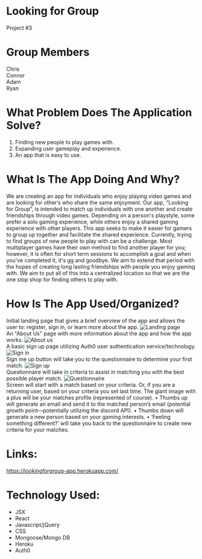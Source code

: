 # **__Looking for Group__**

Project #3

# **__Group Members__**

Chris
<br>
Connor
<br>
Adam
<br>
Ryan
<br>

# **__What Problem Does The Application Solve?__**  

1. Finding new people to play games with.
2. Expanding user gameplay and experience.
3. An app that is easy to use.


# **__What Is The App Doing And Why?__**

We are creating an app for individuals who enjoy playing video games and are looking for
other’s who share the same enjoyment. Our app, “Looking for Group”, is intended to match up
individuals with one another and create friendships through video games.
Depending on a person's playstyle, some prefer a solo gaming experience, while others enjoy a
shared gaming experience with other players. This app seeks to make it easier for gamers to group up
together and facilitate the shared experience.
Currently, trying to find groups of new people to play with can be a challenge. Most multiplayer
games have their own method to find another player for you; however, it is often for short term
sessions to accomplish a goal and when you've completed it, it's gg and goodbye. We aim to extend that
period with the hopes of creating long lasting friendships with people you enjoy gaming with.
We aim to put all of this into a centralized location so that we are the one stop shop for finding
others to play with.

# **__How Is The App Used/Organized?__**

Initial landing page that gives a brief overview of the app and allows the user to: register, sign in, or
learn more about the app.
![Landing page](https://i.imgur.com/lGkGIk6.png)
<br>
An "About Us" page with more information about the app and how the app works.
![About us](https://i.imgur.com/JFokBK3.png)
<br>
A basic sign up page utilizing Auth0 user authentication service/technology.
![Sign in](https://i.imgur.com/amyYzso.png)
<br>
Sign me up button will take you to the questionnaire to determine your first match.
![Sign up](https://i.imgur.com/LfPTBxB.png)
<br>
Questionnaire will take in criteria to assist in matching you with the best possible player match.
![Questionnaire](https://i.imgur.com/qILKxr6.png)
<br>
Screen will start with a match based on your criteria. Or, if you are a returning user, based on
your criteria you set last time. The giant image with a plus will be your matches profile
(represented of course).
• Thumbs up will generate an email and send it to the matched person’s email (potential growth
point—potentially utilizing the discord API).
• Thumbs down will generate a new person based on your gaming interests.
• ‘Feeling something different?’ will take you back to the questionnaire to create new criteria for
your matches.

        
# **__Links:__** 

https://lookingforgroup-app.herokuapp.com/
 

# **__Technology Used:__**

* JSX
* React
* Javascript/jQuery
* CSS 
* Mongoose/Mongo DB
* Heroku
* Auth0
